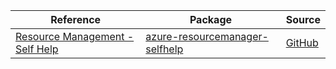 | Reference | Package | Source |
|---|---|---|
|[Resource Management - Self Help](resourcemanager-selfhelp-readme.md)|[azure-resourcemanager-selfhelp](https://repo1.maven.org/maven2/com/azure/resourcemanager/azure-resourcemanager-selfhelp)|[GitHub](https://github.com/Azure/azure-sdk-for-java/blob/main/sdk/selfhelp/azure-resourcemanager-selfhelp)|
